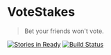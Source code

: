 # VoteStakes

> Bet your friends won't vote.

[![Stories in Ready](https://badge.waffle.io/votestakes/site.svg?label=ready&title=Ready)](http://waffle.io/votestakes/site)
[![Build Status](https://travis-ci.org/votestakes/site.svg?branch=master)](https://travis-ci.org/votestakes/site)

